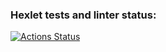 ### Hexlet tests and linter status:
[![Actions Status](https://github.com/maxbin123/php-testing-project-lvl1/workflows/hexlet-check/badge.svg)](https://github.com/maxbin123/php-testing-project-lvl1/actions)